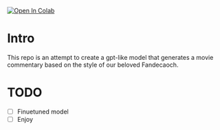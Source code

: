 [![Open In Colab](https://colab.research.google.com/assets/colab-badge.svg)](https://colab.research.google.com/github/googlecolab/colabtools/blob/master/notebooks/colab-github-demo.ipynb)

# Intro

This repo is an attempt to create a gpt-like model that generates a movie commentary based on the style of our beloved Fandecaoch.

# TODO

 - [ ] Finuetuned model
 - [ ] Enjoy
